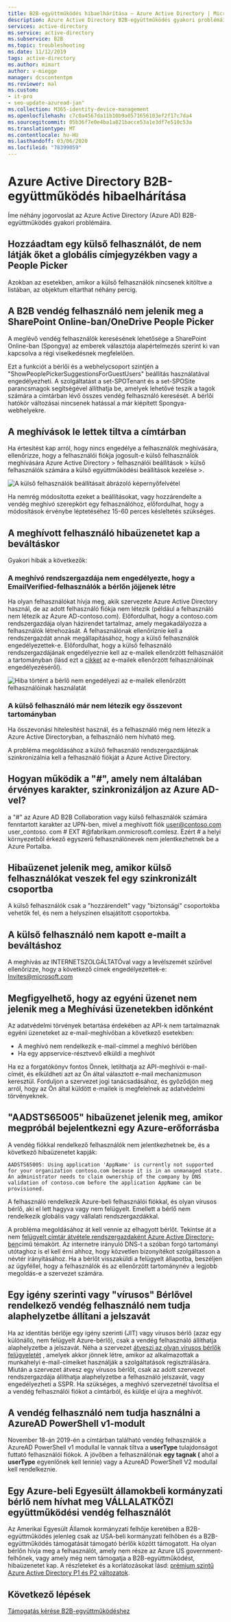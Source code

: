 ```yaml
---
title: B2B-együttműködés hibaelhárítása – Azure Active Directory | Microsoft Docs
description: Azure Active Directory B2B-együttműködés gyakori problémáinak elhárítása
services: active-directory
ms.service: active-directory
ms.subservice: B2B
ms.topic: troubleshooting
ms.date: 11/12/2019
tags: active-directory
ms.author: mimart
author: v-miegge
manager: dcscontentpm
ms.reviewer: mal
ms.custom:
- it-pro
- seo-update-azuread-jan"
ms.collection: M365-identity-device-management
ms.openlocfilehash: c7c0a4567da11b10b9a0571656103ef2f17c7da4
ms.sourcegitcommit: 05b36f7e0e4ba1a821bacce53a1e3df7e510c53a
ms.translationtype: MT
ms.contentlocale: hu-HU
ms.lasthandoff: 03/06/2020
ms.locfileid: "78399059"
---
```

# <a name="troubleshooting-azure-active-directory-b2b-collaboration"></a>Azure Active Directory B2B-együttműködés hibaelhárítása

Íme néhány jogorvoslat az Azure Active Directory (Azure AD) B2B-együttműködés gyakori problémáira.

## <a name="ive-added-an-external-user-but-do-not-see-them-in-my-global-address-book-or-in-the-people-picker"></a>Hozzáadtam egy külső felhasználót, de nem látják őket a globális címjegyzékben vagy a People Picker

Azokban az esetekben, amikor a külső felhasználók nincsenek kitöltve a listában, az objektum eltarthat néhány percig.

## <a name="a-b2b-guest-user-is-not-showing-up-in-sharepoint-onlineonedrive-people-picker"></a>A B2B vendég felhasználó nem jelenik meg a SharePoint Online-ban/OneDrive People Picker

A meglévő vendég felhasználók keresésének lehetősége a SharePoint Online-ban (Spongya) az emberek választója alapértelmezés szerint ki van kapcsolva a régi viselkedésnek megfelelően.

Ezt a funkciót a bérlői és a webhelycsoport szintjén a "ShowPeoplePickerSuggestionsForGuestUsers" beállítás használatával engedélyezheti. A szolgáltatást a set-SPOTenant és a set-SPOSite parancsmagok segítségével állíthatja be, amelyek lehetővé teszik a tagok számára a címtárban lévő összes vendég felhasználó keresését. A bérlői hatókör változásai nincsenek hatással a már kiépített Spongya-webhelyekre.

## <a name="invitations-have-been-disabled-for-directory"></a>A meghívások le lettek tiltva a címtárban

Ha értesítést kap arról, hogy nincs engedélye a felhasználók meghívására, ellenőrizze, hogy a felhasználói fiókja jogosult-e külső felhasználók meghívására Azure Active Directory > felhasználói beállítások > külső felhasználók számára a külső együttműködési beállítások kezelése >.

![A külső felhasználók beállításait ábrázoló képernyőfelvétel](media/troubleshoot/external-user-settings.png)

Ha nemrég módosította ezeket a beállításokat, vagy hozzárendelte a vendég meghívó szerepkört egy felhasználóhoz, előfordulhat, hogy a módosítások érvénybe léptetéséhez 15-60 perces késleltetés szükséges.

## <a name="the-user-that-i-invited-is-receiving-an-error-during-redemption"></a>A meghívott felhasználó hibaüzenetet kap a beváltáskor

Gyakori hibák a következők:

### <a name="invitees-admin-has-disallowed-emailverified-users-from-being-created-in-their-tenant"></a>A meghívó rendszergazdája nem engedélyezte, hogy a EmailVerified-felhasználók a bérlőn jöjjenek létre

Ha olyan felhasználókat hívja meg, akik szervezete Azure Active Directory használ, de az adott felhasználó fiókja nem létezik (például a felhasználó nem létezik az Azure AD-contoso.com). Előfordulhat, hogy a contoso.com rendszergazdája olyan házirendet tartalmaz, amely megakadályozza a felhasználók létrehozását. A felhasználónak ellenőriznie kell a rendszergazdát annak megállapításához, hogy a külső felhasználók engedélyezettek-e. Előfordulhat, hogy a külső felhasználó rendszergazdájának engedélyeznie kell az e-mailek ellenőrzött felhasználóit a tartományban (lásd ezt a [cikket](/powershell/module/msonline/set-msolcompanysettings?view=azureadps-1.0) az e-mailek ellenőrzött felhasználóinak engedélyezéséről).

![Hiba történt a bérlő nem engedélyezi az e-mailek ellenőrzött felhasználóinak használatát](media/troubleshoot/allow-email-verified-users.png)

### <a name="external-user-does-not-exist-already-in-a-federated-domain"></a>A külső felhasználó már nem létezik egy összevont tartományban

Ha összevonási hitelesítést használ, és a felhasználó még nem létezik a Azure Active Directoryban, a felhasználó nem hívható meg.

A probléma megoldásához a külső felhasználó rendszergazdájának szinkronizálnia kell a felhasználó fiókját a Azure Active Directory.

## <a name="how-does--which-is-not-normally-a-valid-character-sync-with-azure-ad"></a>Hogyan működik a "\#", amely nem általában érvényes karakter, szinkronizáljon az Azure AD-vel?

a "\#" az Azure AD B2B Collaboration vagy külső felhasználók számára fenntartott karakter az UPN-ben, mivel a meghívott fiók user@contoso.com user_contoso. com # EXT #@fabrikam.onmicrosoft.comlesz. Ezért \# a helyi környezetből érkező egyszerű felhasználónevek nem jelentkezhetnek be a Azure Portalba. 

## <a name="i-receive-an-error-when-adding-external-users-to-a-synchronized-group"></a>Hibaüzenet jelenik meg, amikor külső felhasználókat veszek fel egy szinkronizált csoportba

A külső felhasználók csak a "hozzárendelt" vagy "biztonsági" csoportokba vehetők fel, és nem a helyszínen elsajátított csoportokba.

## <a name="my-external-user-did-not-receive-an-email-to-redeem"></a>A külső felhasználó nem kapott e-mailt a beváltáshoz

A meghívás az INTERNETSZOLGÁLTATÓval vagy a levélszemét szűrővel ellenőrizze, hogy a következő címek engedélyezettek-e: Invites@microsoft.com

## <a name="i-notice-that-the-custom-message-does-not-get-included-with-invitation-messages-at-times"></a>Megfigyelhető, hogy az egyéni üzenet nem jelenik meg a Meghívási üzenetekben időnként

Az adatvédelmi törvények betartása érdekében az API-k nem tartalmaznak egyéni üzeneteket az e-mail-meghívóban a következő esetekben:

- A meghívó nem rendelkezik e-mail-címmel a meghívó bérlőben
- Ha egy appservice-résztvevő elküldi a meghívót

Ha ez a forgatókönyv fontos Önnek, letilthatja az API-meghívói e-mail-címét, és elküldheti azt az Ön által választott e-mail mechanizmuson keresztül. Forduljon a szervezet jogi tanácsadásához, és győződjön meg arról, hogy az Ön által küldött e-mailek is megfelelnek az adatvédelmi törvényeknek.

## <a name="you-receive-an-aadsts65005-error-when-you-try-to-log-in-to-an-azure-resource"></a>"AADSTS65005" hibaüzenet jelenik meg, amikor megpróbál bejelentkezni egy Azure-erőforrásba

A vendég fiókkal rendelkező felhasználók nem jelentkezhetnek be, és a következő hibaüzenetet kapják:

    AADSTS65005: Using application 'AppName' is currently not supported for your organization contoso.com because it is in an unmanaged state. An administrator needs to claim ownership of the company by DNS validation of contoso.com before the application AppName can be provisioned.

A felhasználó rendelkezik Azure-beli felhasználói fiókkal, és olyan vírusos bérlő, aki el lett hagyva vagy nem felügyelt. Emellett a bérlő nem rendelkezik globális vagy vállalati rendszergazdákkal.

A probléma megoldásához át kell vennie az elhagyott bérlőt. Tekintse át a nem [felügyelt címtár átvétele rendszergazdaként Azure Active Directory-ben](https://docs.microsoft.com/azure/active-directory/users-groups-roles/domains-admin-takeover)című témakört. Az internetre irányuló DNS-t a szóban forgó tartományi utótaghoz is el kell érni ahhoz, hogy közvetlen bizonyítékot szolgáltasson a névtér irányításához. Ha a bérlőt visszaküldi a felügyelt állapotba, beszéljen az ügyféllel, hogy a felhasználók és az ellenőrzött tartománynév a legjobb megoldás-e a szervezet számára.

## <a name="a-guest-user-with-a-just-in-time-or-viral-tenant-is-unable-to-reset-their-password"></a>Egy igény szerinti vagy "vírusos" Bérlővel rendelkező vendég felhasználó nem tudja alaphelyzetbe állítani a jelszavát

Ha az identitás bérlője egy igény szerinti (JIT) vagy vírusos bérlő (azaz egy különálló, nem felügyelt Azure-bérlő), csak a vendég felhasználó állíthatja alaphelyzetbe a jelszavát. Néha a szervezet [átveszi az olyan vírusos bérlők felügyeletét](https://docs.microsoft.com/azure/active-directory/users-groups-roles/domains-admin-takeover) , amelyek akkor jönnek létre, amikor az alkalmazottak a munkahelyi e-mail-címeiket használják a szolgáltatások regisztrálására. Miután a szervezet átvesz egy vírusos bérlőt, csak az adott szervezet rendszergazdája állíthatja alaphelyzetbe a felhasználó jelszavát, vagy engedélyezheti a SSPR. Ha szükséges, a meghívó szervezetnél távolítsa el a vendég felhasználói fiókot a címtárból, és küldje el újra a meghívót.

## <a name="a-guest-user-is-unable-to-use-the-azuread-powershell-v1-module"></a>A vendég felhasználó nem tudja használni a AzureAD PowerShell v1-modult

November 18-án 2019-én a címtárban található vendég felhasználók a AzureAD PowerShell v1 modullal le vannak tiltva a **userType** tulajdonságot futtató felhasználói fiókok. A jövőben a felhasználónak **egy tagnak (** ahol a **userType** egyenlőnek kell lennie) vagy a AzureAD PowerShell V2 modullal kell rendelkeznie.

## <a name="in-an-azure-us-government-tenant-i-cant-invite-a-b2b-collaboration-guest-user"></a>Egy Azure-beli Egyesült államokbeli kormányzati bérlő nem hívhat meg VÁLLALATKÖZI együttműködési vendég felhasználót

Az Amerikai Egyesült Államok kormányzati felhője keretében a B2B-együttműködés jelenleg csak az USA-beli kormányzati felhőben és a B2B-együttműködés támogatását támogató bérlők között támogatott. Ha olyan bérlőn hívja meg a felhasználót, amely nem része az Azure US government-felhőnek, vagy amely még nem támogatja a B2B-együttműködést, hibaüzenetet kap. A részleteket és a korlátozásokat lásd: [prémium szintű Azure Active Directory P1 és P2 változatok](https://docs.microsoft.com/azure/azure-government/documentation-government-services-securityandidentity#azure-active-directory-premium-p1-and-p2).

## <a name="next-steps"></a>Következő lépések

[Támogatás kérése B2B-együttműködéshez](get-support.md)
